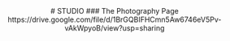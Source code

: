 <div align="center">
# STUDIO 
### The Photography Page
https://drive.google.com/file/d/1BrGQBIFHCmn5Aw6746eV5Pv-vAkWpyoB/view?usp=sharing
  </div>
